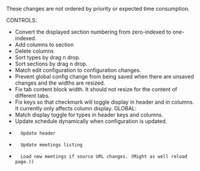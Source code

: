 These changes are not ordered by priority or expected time consumption.

CONTROLS:
-   Convert the displayed section numbering from zero-indexed to one-indexed.
-   Add columns to section
-   Delete columns
-   Sort types by drag n drop.
-   Sort sections by drag n drop.
-   Match edit configuration to configuration changes.
-   Prevent global config change from being saved when there are unsaved changes
    and the widths are resized.
-   Fix tab content block width. It should not resize for the content of different tabs.
-   Fix keys so that checkmark will toggle display in header and in columns.
    It currently only affects column display.
GLOBAL:
-   Match display toggle for types in header keys and columns.
-   Update schedule dynamically when configuration is updated.
-       Update header
-       Update meetings listing
-       Load new meetings if source URL changes. (Might as well reload page.))
